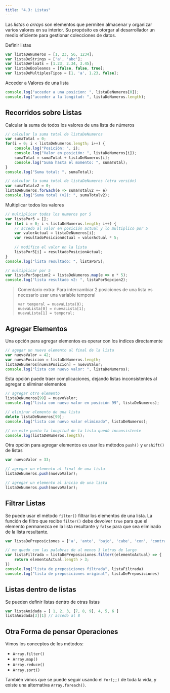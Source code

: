 ```yaml
---
title: "4.3: Listas"
---
```


Las *listas* o *arrays* son elementos que permiten almacenar y organizar varios valores en su interior. Su propósito es otorgar al desarrollador un medio eficiente para gestionar colecciones de datos.

Definir listas

```js
var listaDeNumeros = [1, 23, 56, 1234];
var listaDeStrings = ['a', 'abc'];
var listaDeFloats = [1.23, 2.34, 3.45];
var listaDeBooleanos = [false, false, true];
var listaDeMultiplesTipos = [1, 'a', 1.23, false];
```

Acceder a Valores de una lista

```js
console.log("acceder a una posicion: ", listaDeNumeros[0]);
console.log("acceder a la longitud: ", listaDeNumeros.length);
```

## Recorridos sobre Listas

Calcular la suma de todos los valores de una lista de números

```js
// calcular la suma total de listaDeNumeros
var sumaTotal = 0;
for(i = 0; i < listaDeNumeros.length; i++) {
    console.log("Posición: ", i);
    console.log("Valor en posición: ", listaDeNumeros[i]);
    sumaTotal = sumaTotal + listaDeNumeros[i];
    console.log("Suma hasta el momento: ", sumaTotal);
}
console.log("Suma total: ", sumaTotal);

// calcular la suma total de listaDeNumeros (otra versión)
var sumaTotalv2 = 0;
listaDeNumeros.forEach(e => sumaTotalv2 += e)
console.log("Suma total (v2): ", sumaTotalv2);
```

Multiplicar todos los valores

```js
// multiplicar todos los numeros por 5
var listaPor5 = [];
for (let i = 0; i < listaDeNumeros.length; i++) {
    // accedo al valor en posición actual y lo multiplico por 5
    var valorActual = listaDeNumeros[i];
    var resultadoPosicionActual = valorActual * 5;
    
    // modifico el valor en la lista
    listaPor5[i] = resultadoPosicionActual; 
}
console.log("lista resultado: ", listaPor5);

// multiplicar por 5
var listaPor5opcion2 = listaDeNumeros.map(e => e * 5);
console.log("lista resultado v2: ", listaPor5opcion2);
```

> Comentario extra: Para intercambiar 2 posiciones de una lista es necesario usar una variable temporal
>
>     var temporal = nuevaLista(0);
>     nuevaLista[0] = nuevaLista[1];
>     nuevaLista[1] = temporal;

## Agregar Elementos

Una opción para agregar elementos es operar con los índices directamente

```js
// agegar un nuevo elemento al final de la lista
var nuevoValor = 42;
var nuevaPosicion = listaDeNumeros.length;
listaDeNumeros[nuevaPosicion] = nuevoValor;
console.log("lista con nuevo valor: ", listaDeNumeros);
```

Esta opción puede traer complicaciones, dejando listas inconsistentes al agregar o eliminar elementos

```js
// agregar otro elemento
listaDeNumeros[99] = nuevoValor;
console.log("lista con nuevo valor en posición 99", listaDeNumeros);

// eliminar elemento de una lista
delete listaDeNumeros[99];
console.log("lista con nuevo valor eliminado", listaDeNumeros);

// en este punto la longitud de la lista quedó inconsistente
console.log(listaDeNumeros.length);
```

Otra opción para agregar elementos es usar los métodos `push()` y `unshift()` de listas

```js
var nuevoValor = 33;

// agregar un elemento al final de una lista
listaDeNumeros.push(nuevoValor);

// agregar un elemento al inicio de una lista
listaDeNumeros.push(nuevoValor);
```


## Filtrar Listas

Se puede usar el método `filter()` filtrar los elementos de una lista. La función de filtro que recibe `filter()` debe devolver `true` para que el elemento permanezca en la lista resultante y `false` para que sea eliminado de la lista resultante.

```js
var listaDePreposiciones = ['a', 'ante', 'bajo', 'cabe', 'con', 'contra', 'de', 'desde', 'durante', 'en', 'entre', 'hacia', 'hasta', 'mediante', 'para', 'por', 'según', 'sin', 'so', 'sobre', 'tras', 'versus', 'vía'];

// me quedo con las palabras de al menos 3 letras de largo
var listaFiltrada = listaDePreposiciones.filter((elementoActual) => {
    return elementoActual.length > 3;
})
console.log("lista de preposiciones filtrada", listaFiltrada)
console.log("lista de preposiciones original", listaDePreposiciones)
```

## Listas dentro de listas

Se pueden definir listas dentro de otras listas

```js
var listaAnidada = [ 1, 2, 3, [7, 8, 9], 4, 5, 6 ]
listaAnidada[3][1] // accedo al 8
```

## Otra Forma de pensar Operaciones

Vimos los conceptos de los métodos:

- `Array.filter()`
- `Array.map()`
- `Array.reduce()`
- `Array.sort()`

También vimos que se puede seguir usando el `for(;;)` de toda la vida, y existe una alternativa `Array.foreach()`.
